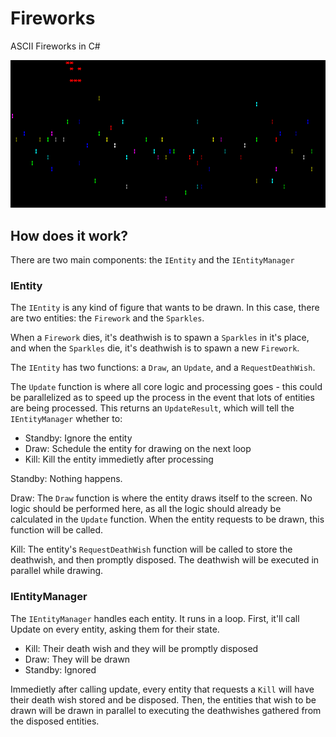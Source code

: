# Fireworks
ASCII Fireworks in C#

![fireworks](./fireworks.gif)

## How does it work?

There are two main components: the `IEntity` and the `IEntityManager`

### IEntity

The `IEntity` is any kind of figure that wants to be drawn. In this case, there are two entities: the `Firework` and the `Sparkles`.

When a `Firework` dies, it's deathwish is to spawn a `Sparkles` in it's place, and when the `Sparkles` die, it's deathwish is to spawn a new `Firework`.

The `IEntity` has two functions: a `Draw`, an `Update`, and a `RequestDeathWish`.

The `Update` function is where all core logic and processing goes - this could be parallelized as to speed up the process in the event that lots of entities are being processed. This returns an `UpdateResult`, which will tell the `IEntityManager` whether to:
 - Standby: Ignore the entity
 - Draw: Schedule the entity for drawing on the next loop
 - Kill: Kill the entity immedietly after processing

Standby: Nothing happens.

Draw: The `Draw` function is where the entity draws itself to the screen. No logic should be performed here, as all the logic should already be calculated in the `Update` function. When the entity requests to be drawn, this function will be called.

Kill: The entity's `RequestDeathWish` function will be called to store the deathwish, and then promptly disposed. The deathwish will be executed in parallel while drawing.

### IEntityManager

The `IEntityManager` handles each entity. It runs in a loop. First, it'll call Update on every entity, asking them for their state. 
 - Kill: Their death wish and they will be promptly disposed
 - Draw: They will be drawn
 - Standby: Ignored

Immedietly after calling update, every entity that requests a `Kill` will have their death wish stored and be disposed. Then, the entities that wish to be drawn will be drawn in parallel to executing the deathwishes gathered from the disposed entities.